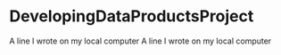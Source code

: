 # DevelopingDataProductsProject
A line I wrote on my local computer
A line I wrote on my local computer
